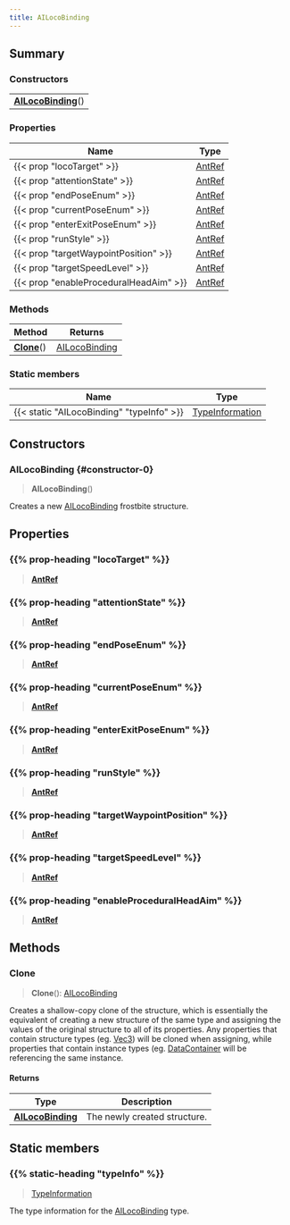 ```yaml
---
title: AILocoBinding
---
```



## Summary
### Constructors
| |
| ----------- |
| **[AILocoBinding](#constructor-0)**() |

### Properties
| Name | Type |
| ---- | ---- |
| {{< prop "locoTarget" >}} | [AntRef](/vext/ref/fb/antref) |
| {{< prop "attentionState" >}} | [AntRef](/vext/ref/fb/antref) |
| {{< prop "endPoseEnum" >}} | [AntRef](/vext/ref/fb/antref) |
| {{< prop "currentPoseEnum" >}} | [AntRef](/vext/ref/fb/antref) |
| {{< prop "enterExitPoseEnum" >}} | [AntRef](/vext/ref/fb/antref) |
| {{< prop "runStyle" >}} | [AntRef](/vext/ref/fb/antref) |
| {{< prop "targetWaypointPosition" >}} | [AntRef](/vext/ref/fb/antref) |
| {{< prop "targetSpeedLevel" >}} | [AntRef](/vext/ref/fb/antref) |
| {{< prop "enableProceduralHeadAim" >}} | [AntRef](/vext/ref/fb/antref) |

### Methods
| Method | Returns |
| ------ | ---- |
| **[Clone](#clone)**() | [AILocoBinding](/vext/ref/fb/ailocobinding) |

### Static members
| Name | Type |
| ---- | ---- |
| {{< static "AILocoBinding" "typeInfo" >}} | [TypeInformation](/vext/ref/shared/class/typeinformation) |

## Constructors
### AILocoBinding {#constructor-0}
> **AILocoBinding**()

Creates a new [AILocoBinding](/vext/ref/fb/ailocobinding) frostbite structure.

## Properties
### {{% prop-heading "locoTarget" %}}
> **[AntRef](/vext/ref/fb/antref)**

### {{% prop-heading "attentionState" %}}
> **[AntRef](/vext/ref/fb/antref)**

### {{% prop-heading "endPoseEnum" %}}
> **[AntRef](/vext/ref/fb/antref)**

### {{% prop-heading "currentPoseEnum" %}}
> **[AntRef](/vext/ref/fb/antref)**

### {{% prop-heading "enterExitPoseEnum" %}}
> **[AntRef](/vext/ref/fb/antref)**

### {{% prop-heading "runStyle" %}}
> **[AntRef](/vext/ref/fb/antref)**

### {{% prop-heading "targetWaypointPosition" %}}
> **[AntRef](/vext/ref/fb/antref)**

### {{% prop-heading "targetSpeedLevel" %}}
> **[AntRef](/vext/ref/fb/antref)**

### {{% prop-heading "enableProceduralHeadAim" %}}
> **[AntRef](/vext/ref/fb/antref)**

## Methods
### Clone
> **Clone**(): [AILocoBinding](/vext/ref/fb/ailocobinding)

Creates a shallow-copy clone of the structure, which is essentially the equivalent of creating a new structure of the same type and assigning the values of the original structure to all of its properties. Any properties that contain structure types (eg. [Vec3](/vext/ref/shared/class/vec3)) will be cloned when assigning, while properties that contain instance types (eg. [DataContainer](/vext/ref/shared/class/datacontainer) will be referencing the same instance.

#### Returns
| Type | Description |
| ---- | ----------- |
| **[AILocoBinding](/vext/ref/fb/ailocobinding)** | The newly created structure. |

## Static members
### {{% static-heading "typeInfo" %}}
> [TypeInformation](/vext/ref/shared/class/typeinformation)

The type information for the [AILocoBinding](/vext/ref/fb/ailocobinding) type.

